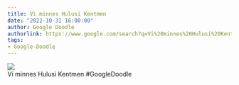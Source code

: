 ```yaml
---
title: Vi minnes Hulusi Kentmen
date: "2022-10-31 16:00:00"
author: Google Doodle
authorlink: https://www.google.com/search?q=Vi%20minnes%20Hulusi%20Kentmen
tags:
- Google-Doodle
---
```

<img src="https://www.google.com/logos/doodles/2022/celebrating-hulusi-kentmen-6753651837109568-l.png" referrerpolicy="no-referrer"><br>Vi minnes Hulusi Kentmen #GoogleDoodle